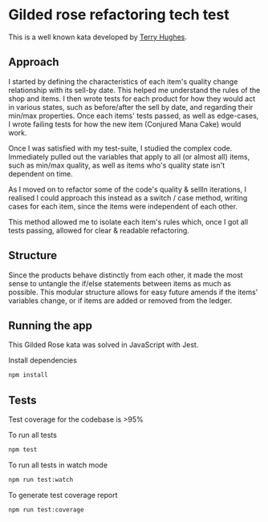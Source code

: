 # Gilded rose refactoring tech test
This is a well known kata developed by [Terry Hughes](http://iamnotmyself.com/2011/02/13/refactor-this-the-gilded-rose-kata/).


## Approach
I started by defining the characteristics of each item's quality change relationship with its sell-by date. This helped me understand the rules of the shop and items. I then wrote tests for each product for how they would act in various states, such as before/after the sell by date, and regarding their min/max properties. Once each items' tests passed, as well as edge-cases, I wrote failing tests for how the new item (Conjured Mana Cake) would work.

Once I was satisfied with my test-suite, I studied the complex code. Immediately pulled out the variables that apply to all (or almost all) items, such as min/max quality, as well as items who's quality state isn't dependent on time.

As I moved on to refactor some of the code's quality & sellIn iterations, I realised I could approach this instead as a switch / case method, writing cases for each item, since the items were independent of each other.

This method allowed me to isolate each item's rules which, once I got all tests passing, allowed for clear & readable refactoring.

## Structure
Since the products behave distinctly from each other, it made the most sense to untangle the if/else statements between items as much as possible. This modular structure allows for easy future amends if the items' variables change, or if items are added or removed from the ledger.

## Running the app
This Gilded Rose kata was solved in JavaScript with Jest.

Install dependencies

```sh
npm install
```

## Tests

Test coverage for the codebase is >95%

To run all tests

```sh
npm test
```

To run all tests in watch mode

```sh
npm run test:watch
```

To generate test coverage report

```sh
npm run test:coverage